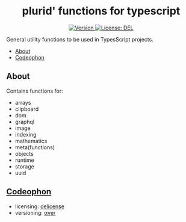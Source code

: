 <h1 align="center">
    plurid' functions for typescript
</h1>

<p align="center">
    <a target="_blank" href="https://www.npmjs.com/package/@plurid/plurid-functions">
        <img src="https://img.shields.io/npm/v/@plurid/plurid-functions.svg?logo=npm&colorB=1380C3&style=for-the-badge" alt="Version">
    </a>
    <a target="_blank" href="https://github.com/plurid/plurid-functions-typescript/blob/master/LICENSE">
        <img src="https://img.shields.io/badge/license-DEL-blue.svg?colorB=1380C3&style=for-the-badge" alt="License: DEL">
    </a>
</p>



General utility functions to be used in TypesScript projects.



+ [About](#about)
+ [Codeophon](#codeophon)



## About

Contains functions for:

+ arrays
+ clipboard
+ dom
+ graphql
+ image
+ indexing
+ mathematics
+ meta(functions)
+ objects
+ runtime
+ storage
+ uuid



## [Codeophon](https://github.com/ly3xqhl8g9/codeophon)

+ licensing: [delicense](https://github.com/ly3xqhl8g9/delicense)
+ versioning: [αver](https://github.com/ly3xqhl8g9/alpha-versioning)
